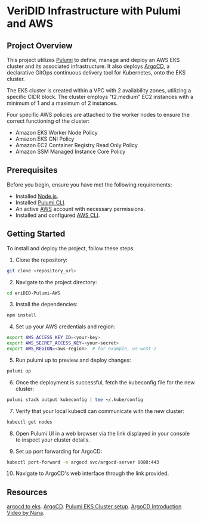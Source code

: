 # VeriDID Infrastructure with Pulumi and AWS

## Project Overview

This project utilizes [Pulumi](https://www.pulumi.com/) to define, manage and deploy an AWS EKS cluster and its associated infrastructure. It also deploys [ArgoCD](https://argoproj.github.io/argo-cd/), a declarative GitOps continuous delivery tool for Kubernetes, onto the EKS cluster.

The EKS cluster is created within a VPC with 2 availability zones, utilizing a specific CIDR block. The cluster employs "t2.medium" EC2 instances with a minimum of 1 and a maximum of 2 instances.

Four specific AWS policies are attached to the worker nodes to ensure the correct functioning of the cluster:

* Amazon EKS Worker Node Policy
* Amazon EKS CNI Policy
* Amazon EC2 Container Registry Read Only Policy
* Amazon SSM Managed Instance Core Policy

## Prerequisites

Before you begin, ensure you have met the following requirements:

* Installed [Node.js](https://nodejs.org/en/).
* Installed [Pulumi CLI](https://www.pulumi.com/docs/get-started/install/).
* An active [AWS](https://aws.amazon.com/) account with necessary permissions.
* Installed and configured [AWS CLI](https://aws.amazon.com/cli/).

## Getting Started

To install and deploy the project, follow these steps:

1. Clone the repository:

```bash
git clone <repository_url>
```

2. Navigate to the project directory:

```bash
cd eriDID-Pulumi-AWS
```
3. Install the dependencies:

```bash
npm install
```
4. Set up your AWS credentials and region:

```bash
export AWS_ACCESS_KEY_ID=<your-key>
export AWS_SECRET_ACCESS_KEY=<your-secret>
export AWS_REGION=<aws-region>  # for example, us-west-2
```
5. Run pulumi up to preview and deploy changes:

```bash
pulumi up
```

6. Once the deployment is successful, fetch the kubeconfig file for the new cluster:

```bash
pulumi stack output kubeconfig | tee ~/.kube/config
```

7. Verify that your local kubectl can communicate with the new cluster:

```bash
kubectl get nodes
```

8. Open Pulumi UI in a web browser via the link displayed in your console to inspect your cluster details.

9. Set up port forwarding for ArgoCD:

```bash
kubectl port-forward -n argocd svc/argocd-server 8080:443
```
10. Navigate to ArgoCD's web interface through the link provided.


## Resources
[argocd to eks](https://pulumi.awsworkshop.io/additional-content/150_deploying_argocd_to_eks.html).
[ArgoCD](https://argoproj.github.io/argo-cd/).
[Pulumi EKS Cluster setup](https://pulumi.awsworkshop.io/50_eks_platform/20_provision_cluster/1_new_project.html). 
[ArgoCD Introduction Video by Nana](https://www.youtube.com/watch?v=MeU5_k9ssrs). 

